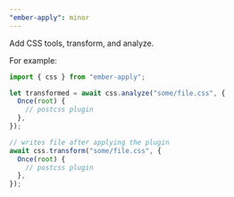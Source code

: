 ```yaml
---
"ember-apply": minor
---
```


Add CSS tools, transform, and analyze.

For example:

```js
import { css } from "ember-apply";

let transformed = await css.analyze("some/file.css", {
  Once(root) {
    // postcss plugin
  },
});

// writes file after applying the plugin
await css.transform("some/file.css", {
  Once(root) {
    // postcss plugin
  },
});
```
